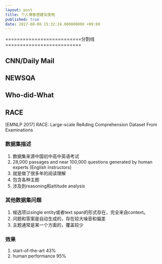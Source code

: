 ```yaml
---
layout: post
title: 个人博客搭建及使用
published: true
date: 2017-08-08 15:32:24.000000000 +09:00
---
```

==========================分割线==========================
## CNN/Daily Mail
## NEWSQA
## Who-did-What
## RACE
[EMNLP 2017] RACE: Large-scale ReAding Comprehension Dataset From Examinations
### 数据集描述
1. 数据集来源中国初中高中英语考试
2. 28,000 passages and near 100,000 questions generated by human experts (English instructors)
3. 就是做了很多年的阅读理解
3. 包含各种主题
4. 涉及到reasoning和attitude analysis
### 其他数据集问题
1. 候选项以single entity或者text span的形式存在，完全来自context。
2. 问题和答案是自动生成的，存在较大噪音和偏差
3. 主题通常是某一个方面的，覆盖较少
### 效果
1. start-of-the-art 43%
2. human performance 95%

